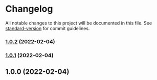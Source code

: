 # Changelog

All notable changes to this project will be documented in this file. See [standard-version](https://github.com/conventional-changelog/standard-version) for commit guidelines.

### [1.0.2](https://github.com/adinvadim/tinkoff-payment-api-fp-ts/compare/v1.0.1...v1.0.2) (2022-02-04)

### [1.0.1](https://github.com/adinvadim/tinkoff-payment-api-fp-ts/compare/v1.0.0...v1.0.1) (2022-02-04)

## 1.0.0 (2022-02-04)
